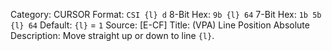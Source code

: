 Category: CURSOR
Format: `CSI {l} d`
8-Bit Hex: `9b {l} 64`
7-Bit Hex: `1b 5b {l} 64`
Default: `{l}` = `1`
Source: [E-CF]
Title: (VPA) Line Position Absolute
Description: Move straight up or down to line `{l}`.

